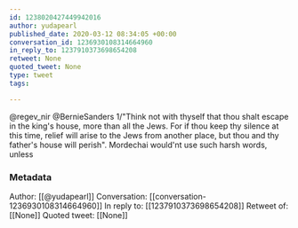 ```yaml
---
id: 1238020427449942016
author: yudapearl
published_date: 2020-03-12 08:34:05 +00:00
conversation_id: 1236930108314664960
in_reply_to: 1237910373698654208
retweet: None
quoted_tweet: None
type: tweet
tags:

---
```


@regev_nir @BernieSanders 1/"Think not with thyself that thou shalt escape in the king's house, more than all the Jews. For if thou keep thy silence at this time, relief will arise to the Jews from another place, but thou and thy father's house will perish". Mordechai would'nt use such harsh words, unless

### Metadata

Author: [[@yudapearl]]
Conversation: [[conversation-1236930108314664960]]
In reply to: [[1237910373698654208]]
Retweet of: [[None]]
Quoted tweet: [[None]]
